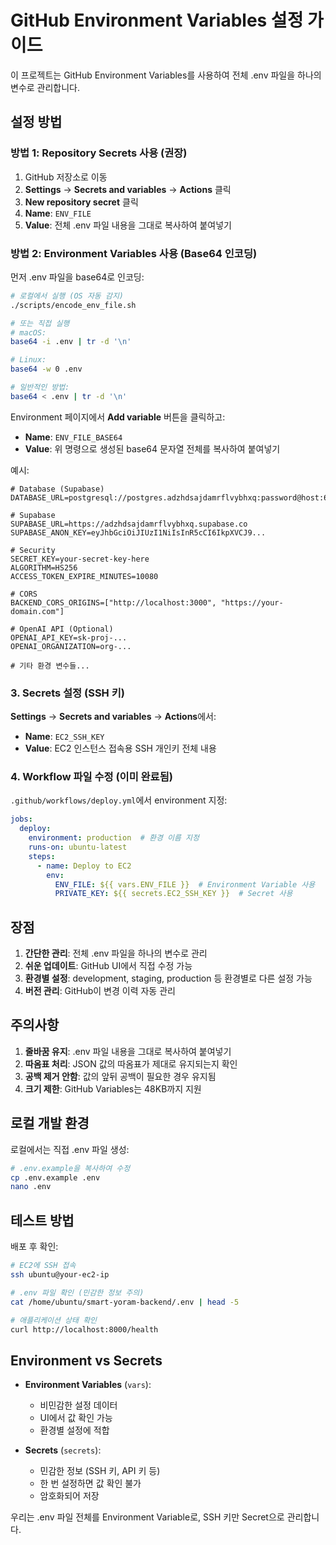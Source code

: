 # GitHub Environment Variables 설정 가이드

이 프로젝트는 GitHub Environment Variables를 사용하여 전체 .env 파일을 하나의 변수로 관리합니다.

## 설정 방법

### 방법 1: Repository Secrets 사용 (권장)

1. GitHub 저장소로 이동
2. **Settings** → **Secrets and variables** → **Actions** 클릭
3. **New repository secret** 클릭
4. **Name**: `ENV_FILE`
5. **Value**: 전체 .env 파일 내용을 그대로 복사하여 붙여넣기

### 방법 2: Environment Variables 사용 (Base64 인코딩)

먼저 .env 파일을 base64로 인코딩:

```bash
# 로컬에서 실행 (OS 자동 감지)
./scripts/encode_env_file.sh

# 또는 직접 실행
# macOS:
base64 -i .env | tr -d '\n'

# Linux:
base64 -w 0 .env

# 일반적인 방법:
base64 < .env | tr -d '\n'
```

Environment 페이지에서 **Add variable** 버튼을 클릭하고:

- **Name**: `ENV_FILE_BASE64`
- **Value**: 위 명령으로 생성된 base64 문자열 전체를 복사하여 붙여넣기

예시:
```
# Database (Supabase)
DATABASE_URL=postgresql://postgres.adzhdsajdamrflvybhxq:password@host:6543/postgres

# Supabase
SUPABASE_URL=https://adzhdsajdamrflvybhxq.supabase.co
SUPABASE_ANON_KEY=eyJhbGciOiJIUzI1NiIsInR5cCI6IkpXVCJ9...

# Security
SECRET_KEY=your-secret-key-here
ALGORITHM=HS256
ACCESS_TOKEN_EXPIRE_MINUTES=10080

# CORS
BACKEND_CORS_ORIGINS=["http://localhost:3000", "https://your-domain.com"]

# OpenAI API (Optional)
OPENAI_API_KEY=sk-proj-...
OPENAI_ORGANIZATION=org-...

# 기타 환경 변수들...
```

### 3. Secrets 설정 (SSH 키)

**Settings** → **Secrets and variables** → **Actions**에서:

- **Name**: `EC2_SSH_KEY`
- **Value**: EC2 인스턴스 접속용 SSH 개인키 전체 내용

### 4. Workflow 파일 수정 (이미 완료됨)

`.github/workflows/deploy.yml`에서 environment 지정:

```yaml
jobs:
  deploy:
    environment: production  # 환경 이름 지정
    runs-on: ubuntu-latest
    steps:
      - name: Deploy to EC2
        env:
          ENV_FILE: ${{ vars.ENV_FILE }}  # Environment Variable 사용
          PRIVATE_KEY: ${{ secrets.EC2_SSH_KEY }}  # Secret 사용
```

## 장점

1. **간단한 관리**: 전체 .env 파일을 하나의 변수로 관리
2. **쉬운 업데이트**: GitHub UI에서 직접 수정 가능
3. **환경별 설정**: development, staging, production 등 환경별로 다른 설정 가능
4. **버전 관리**: GitHub이 변경 이력 자동 관리

## 주의사항

1. **줄바꿈 유지**: .env 파일 내용을 그대로 복사하여 붙여넣기
2. **따옴표 처리**: JSON 값의 따옴표가 제대로 유지되는지 확인
3. **공백 제거 안함**: 값의 앞뒤 공백이 필요한 경우 유지됨
4. **크기 제한**: GitHub Variables는 48KB까지 지원

## 로컬 개발 환경

로컬에서는 직접 .env 파일 생성:

```bash
# .env.example을 복사하여 수정
cp .env.example .env
nano .env
```

## 테스트 방법

배포 후 확인:
```bash
# EC2에 SSH 접속
ssh ubuntu@your-ec2-ip

# .env 파일 확인 (민감한 정보 주의)
cat /home/ubuntu/smart-yoram-backend/.env | head -5

# 애플리케이션 상태 확인
curl http://localhost:8000/health
```

## Environment vs Secrets

- **Environment Variables** (`vars`): 
  - 비민감한 설정 데이터
  - UI에서 값 확인 가능
  - 환경별 설정에 적합

- **Secrets** (`secrets`):
  - 민감한 정보 (SSH 키, API 키 등)
  - 한 번 설정하면 값 확인 불가
  - 암호화되어 저장

우리는 .env 파일 전체를 Environment Variable로, SSH 키만 Secret으로 관리합니다.